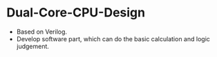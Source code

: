 # Dual-Core-CPU-Design
- Based on Verilog.
- Develop software part, which can do the basic calculation and logic judgement.
